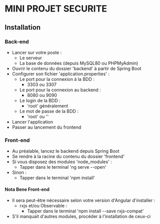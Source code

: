 # MINI PROJET SECURITE

## Installation

### Back-end

* Lancer sur votre poste :
  * Le serveur
  * La base de données (depuis MySQL80 ou PHPMyAdmin)
* Ouvrir le contenu du dossier 'backend' à partir de Spring Boot 
* Configurer son fichier 'application.properties' :
  * Le port pour la connexion à la BDD :
    * 3303 ou 3307
  * Le port pour la connexion au backend :
    * 8080 ou 9090
  * Le login de la BDD :
    * 'root' généralement
  * Le mot de passe de la BDD :
    * 'root' ou ''
* Lancer l'application
* Passer au lancement du frontend

### Front-end

* Au préalable, lancez le backend depuis Spring Boot
* Se rendre à la racine du contenu du dossier 'frontend'
* Si vous disposez des modules 'node_modules' :
  * Tapper dans le terminal 'ng serve --open'
* Sinon :
  * Tapper dans le terminal 'npm install'

#### Nota Bene Front-end

* Il sera peut-être nécessaire selon votre version d'Angular d'installer :
  * rxjs et/ou Observable :  
    * Tapper dans le terminal 'npm install --save rxjs-compat'
* S'il manquait d'autres modules, procéder à l'installation de ceux-ci


